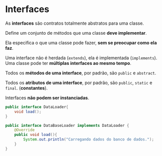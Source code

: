 # Interfaces

As **interfaces** são contratos totalmente abstratos para uma classe.

Define um conjunto de métodos que uma classe **deve implementar**.

Ela especifica o que uma classe pode fazer, **sem se preocupar como ela faz**.

Uma interface não é herdada (`extends`), ela é implementada (`implements`). Uma classe pode ter **múltiplas interfaces ao mesmo tempo**.

Todos os **métodos de uma interface**, por padrão, são `public` e `abstract`.

Todos os **atributos de uma interface**, por padrão, são `public`, `static` e `final`. (**constantes**).

Interfaces **não podem ser instanciadas**.

```Java
public interface DataLoader{
	void load();
}

public interface DataBaseLoader implements DataLoader {
	@Override
	public void load(){
		System.out.println("Carregando dados do banco de dados.");	
	}
}

```